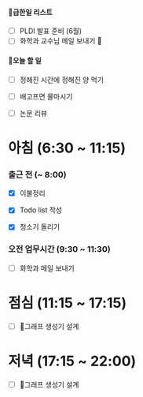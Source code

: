 
#### 급한일 리스트 

- [ ] PLDI 발표 준비 (6월)
- [ ] 화학과 교수님 메일 보내기


#### 오늘 할 일

- [ ] 정해진 시간에 정해진 양 먹기
- [ ] 배고프면 물마시기
- [ ] 논문 리뷰


# 아침 (6:30 ~ 11:15)

### 출근 전 (~ 8:00) 
- [x] 이불정리 
- [x] Todo list 작성 
- [x] 청소기 돌리기


### 오전 업무시간 (9:30 ~ 11:30) 
- [ ] 화학과 메일 보내기
# 점심 (11:15 ~ 17:15)

- [ ] 그래프 생성기  설계

# 저녁 (17:15 ~ 22:00)

- [ ] 그래프 생성기  설계



